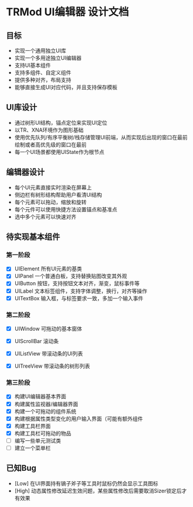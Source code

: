 ﻿# TRMod UI编辑器 设计文档

## 目标
- 实现一个通用独立UI库
- 实现一个多用途独立UI编辑器
- 支持UI基本组件
- 支持多组件、自定义组件
- 提供多种对齐，布局支持
- 能够直接生成UI对应代码，并且支持保存模板

## UI库设计
- 通过树形UI结构，锚点定位来实现UI定位
- 以TR、XNA环境作为图形基础
- 使用优先队列/有序平衡树/栈存储管理UI前端，从而实现后出现的窗口在最前绘制或者高优先级的窗口在最前
- 每一个UI场景都使用UIState作为根节点

## 编辑器设计
- 每个UI元素直接实时渲染在屏幕上
- 侧边栏有树形结构帮助用户看清UI结构
- 每个元素可以拖动，缩放和旋转
- 每个元件可以使用快捷方法设置锚点和基准点
- 选中多个元素可以快速对齐

## 待实现基本组件
### 第一阶段
- [x] UIElement 所有UI元素的基类
- [x] UIPanel 一个普通白板，支持替换贴图改变其外观
- [x] UIButton 按钮，支持按钮文本对齐，渐变，鼠标事件等
- [x] UILabel 文本标签组件，支持字体调整，换行，对齐等操作
- [x] UITextBox 输入框，与标签要求一致，多加一个输入事件

### 第二阶段
- [x] UIWindow 可拖动的基本窗体
- [x] UIScrollBar 滚动条
- [x] UIListView 带滚动条的UI列表
- [x] UITreeView 带滚动条的树形列表


### 第三阶段
- [x] 构建UI编辑器基本界面
- [x] 构建属性监视器/编辑器界面
- [x] 构建一个可拖动的组件系统
- [x] 构建根据属性类型变化的用户输入界面（可能有额外组件
- [x] 构建工具栏界面
- [x] 构建工具栏可拖动的物品
- [ ] 编写一些单元测试类
- [ ] 建立一个菜单栏

## 已知Bug
- [Low] 在UI界面持有镐子斧子等工具时鼠标仍然会显示工具图标
- [High] 动态属性修改延迟生效问题，某些属性修改后需要取消Sizer锁定后才有效果